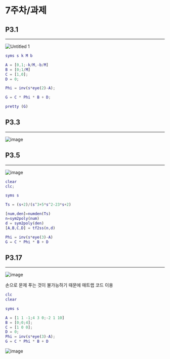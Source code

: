 # 7주차/과제

## P3.1

---
![Untitled 1](https://github.com/JaeGyeongByeon/basic/assets/144103220/0af25824-3ffe-411f-b092-3591936c7dd0)


```matlab
syms s k M b

A = [0,1;-k/M,-b/M]
B = [0;1/M]
C = [1,0];
D = 0;

Phi = inv(s*eye(2)-A);

G = C * Phi * B + D;

pretty (G)
```

## P3.3

---

![image](https://github.com/JaeGyeongByeon/basic/assets/144103220/27fc3787-9851-4bc2-a529-2bc553483de8)

## P3.5

---

![image](https://github.com/JaeGyeongByeon/basic/assets/144103220/4a05a84d-955d-4bfe-badb-3050ee1f3832)

```matlab
clear 
clc;

syms s 

Ts = (s+2)/(s^3+5*s^2-23*s+2)

[num,den]=numden(Ts)
n=sym2poly(num)
d = sym2poly(den)
[A,B,C,D] = tf2ss(n,d)

Phi = inv(s*eye(3)-A)
G = C * Phi * B + D
```

## P3.17

---
![image](https://github.com/JaeGyeongByeon/basic/assets/144103220/c893cf61-3a6e-4b88-bf06-91d70a5fa1c2)

손으로 문제 푸는 것이 불가능하기 때문에 매트랩 코드 이용

```matlab
clc
clear

syms s

A = [1 1 -1;4 3 0;-2 1 10]
B = [0;0;4];
C = [1 0 0];
D = 0;
Phi = inv(s*eye(3)-A);
G = C * Phi * B + D
```

![image](https://github.com/JaeGyeongByeon/basic/assets/144103220/eb3c8e9f-896e-4fff-b50e-9da58738c34d)
